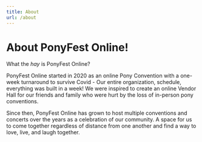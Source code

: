```yaml
---
title: About
url: /about
---
```


<div class="text-box" style="text-align: left">

# About PonyFest Online!

What the _hay_ is PonyFest Online?

PonyFest Online started in 2020 as an online Pony Convention with a one-week turnaround to survive Covid - Our entire organization, schedule, everything was built in a week! We were inspired to create an online Vendor Hall for our friends and family who were hurt by the loss of in-person pony conventions.

Since then, PonyFest Online has grown to host multiple conventions and concerts over the years as a celebration of our community. A space for us to come together regardless of distance from one another and find a way to love, live, and laugh together.

</div>